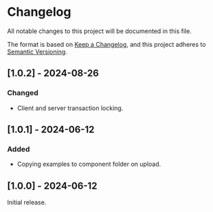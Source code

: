 # Changelog
All notable changes to this project will be documented in this file.

The format is based on [Keep a Changelog](https://keepachangelog.com/en/1.0.0/),
and this project adheres to [Semantic Versioning](https://semver.org/spec/v2.0.0.html).

## [1.0.2] - 2024-08-26
### Changed
- Client and server transaction locking.

## [1.0.1] - 2024-06-12
### Added
- Copying examples to component folder on upload.

## [1.0.0] - 2024-06-12
Initial release.